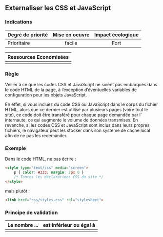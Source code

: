 ## Externaliser les CSS et JavaScript
### Indications
| Degré de priorité |      Mise en oeuvre       |  Impact écologique    | 
|-------------------|:-------------------------:|:---------------------:|
|  Prioritaire      |   facile                  |  Fort                 | 


|Ressources Economisées                                      |
|:----------------------------------------------------------:|
|    |

### Règle
Veiller à ce que les codes CSS et JavaScript ne soient pas embarqués dans le code HTML de la page, à l’exception d’éventuelles variables de configuration pour les objets JavaScript.

En effet, si vous incluez du code CSS ou JavaScript dans le corps du fichier HTML, alors que ce dernier est utilisé par plusieurs pages (voire tout le site), ce code doit être transféré pour chaque page demandée par l’ internaute, ce qui augmente le volume de données transmises. En revanche, si les codes CSS et JavaScript sont inclus dans leurs propres fichiers, le navigateur peut les stocker dans son système de cache local afin de ne pas les redemander.

### Exemple
Dans le code HTML, ne pas écrire :
```html
<style type="text/css" media="screen">
    p { color: #333; margin: 2px 0 }
    /* Toutes les déclarations CSS du site */
</style>
```

mais plutôt :
```html
<link href="css/styles.css" rel="stylesheet">
```



### Principe de validation

| Le nombre ...     | est inférieur ou égal à   |  
|-------------------|:-------------------------:|
|   |   |
